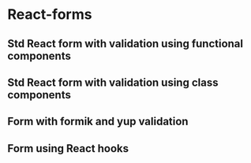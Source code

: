 # React-forms
## Std React form  with validation using functional components
## Std React form with validation using class components
## Form with formik and yup validation
## Form using React hooks

